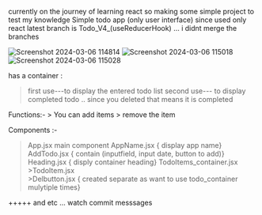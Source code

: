 currently on the journey of learning react so making some simple project to test my knowledge
Simple todo app  (only user interface) since used only react
latest branch is Todo_V4_(useReducerHook) ... i didnt merge the branches

![Screenshot 2024-03-06 114814](https://github.com/Priest-Davos/Todo_app/assets/112301378/666da063-a62c-4aa0-8978-220d35188d52)
![Screenshot 2024-03-06 115018](https://github.com/Priest-Davos/Todo_app/assets/112301378/0af8576b-890c-4930-bcb0-ad5d803541ee)
![Screenshot 2024-03-06 115028](https://github.com/Priest-Davos/Todo_app/assets/112301378/3068d8c5-d86c-4cc8-851c-78ab75d32c31)


has a container :
>first use---to display the entered  todo list
>second use--- to display completed todo .. since you deleted that means it is completed

Functions:-
          >  You can add items
          > remove the item

Components :-
>App.jsx           main component
>AppName.jsx       { display app name}
>AddTodo.jsx      {   contain (inputfield, input date, button to add)}
>Heading.jsx       {  disply container heading}
>TodoItems_container.jsx        
    >TodoItem.jsx     
    >Delbutton.jsx    { created separate as want to use todo_container  mulytiple times}


+++++
and etc ... watch commit messsages
